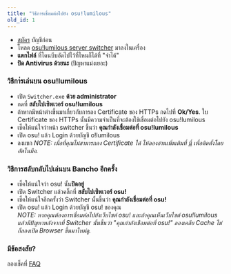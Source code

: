 ```yaml
---
title: "วิธีการเชื่อมต่อไปยัง osu!lumilous"
old_id: 1
---
```

- [สมัคร](https://osu.lumilous.pw/register) บัญชีก่อน  
- โหลด [osu!lumilous server switcher](https://osu.lumilous.pw/static/switcher.zip) มาลงในเครื่อง
- **แตกไฟล์** ที่โดนบีบอัดไปไว้ที่ไหนก็ได้ที่ "จำได้"  
- **ปิด Antivirus ด้วยนะ** (ปัญหาแม่งเยอะ)  


### วิธีกา่รเล่นบน osu!lumilous
- เปิด `Switcher.exe` **ด้วย administrator**  
- กดที่ **สลับไปเซิพเวอร์ osu!lumilous**  
- ถ้าหากมีหน้าต่างขึ้นมาเกี่ยวกับการลง Certificate ของ HTTPs กดไปที่ **Ok/Yes**. ใบ Certificate ของ HTTPs นั้นมีความจำเป็นที่จะต้องใช้เชื่อมต่อไปยัง osu!lumilous  
- เช็คให้แน่ใจว่าหน้า switcher ขึ้นว่า **คุณกำลังเชื่อมต่อที่ osu!lumilous**  
- เปิด osu! แล้ว Login ด้วยบัญชี o!lumilous  
- ลงแขก
_NOTE: เมื่อที่คุณไม่สามารถลง Certificate ได้ ให้ลองอ่านเพิ่มเติมที่ [นี่](https://osu.lumilous.pw/index.php?p=16&id=12) เพื่อติดตั้งโดยอัตโนมือ._  

### วิธีการสลับกลับไปเล่นบน Bancho อีกครั้ง
- เช็คให้แน่ใจว่า osu! นั้น**ปิดอยู่**  
- เปิด Switcher แล้วคลิ๊กที่ **สลับไปเซิพเวอร์ osu!**  
- เช็คให้แน่ใจอีกครั้งว่า Switcher นั้นขึ้นว่า **คุณกำลังเชื่อมต่อที่ osu!**  
- เปิด osu! แล้ว Login ด้วยบัญชี osu! ของคุณ  
_NOTE: หากคุณต้องการเชื่อมต่อไปยังเว็บไซต์ osu! และถ้าคุณเห็นเว็บไซต์ osu!lumilous แล้วมีปัญหาหลังจากที่ Switcher นั้นขึ้นว่า "คุณกำลังเชือมต่อที่ osu!" ลองเคลีย Cache ไม่ก็ลองเปิด Browser ขึ้นมาใหม่ดู._  

### มีข้อสงสัย?
ลองเช็คที่ [FAQ](https://osu.lumilous.pw/doc/5)
